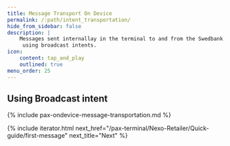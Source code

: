 ```yaml
---
title: Message Transport On Device
permalink: /:path/intent_transportation/
hide_from_sidebar: false
description: |
    Messages sent internallay in the terminal to and from the Swedbank Pay Payment App are sent
     using broadcast intents.
icon:
    content: tap_and_play
    outlined: true
menu_order: 25
---
```


## Using Broadcast intent

{% include pax-ondevice-message-transportation.md %}

{% include iterator.html next_href="/pax-terminal/Nexo-Retailer/Quick-guide/first-message" next_title="Next" %}
